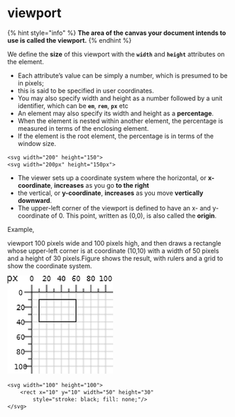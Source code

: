 # viewport

{% hint style="info" %}
**The area of the canvas your document intends to use is called the viewport.**
{% endhint %}

We define the **size** of this viewport with the **`width`** and **`height`** attributes on the  element.

* Each attribute’s value can be simply a number, which is presumed to be in pixels; 
* this is said to be specified in user coordinates.
* You may also specify width and height as a number followed by a unit identifier, which can be **`em`**, **`rem`**, **`px`** etc
* An  element may also specify its width and height as a **percentage**.
* When the element is nested within another  element, the percentage is measured in terms of the enclosing element.
* If the  element is the root element, the percentage is in terms of the window size.

```markup
<svg width="200" height="150"> 
<svg width="200px" height="150px">
```

* The viewer sets up a coordinate system where the horizontal, or **x-coordinate**, **increases** as you go **to the right**
* the vertical, or **y-coordinate**, **increases** as you move **vertically downward**.
* The upper-left corner of the viewport is defined to have an x- and y-coordinate of 0. This point, written as \(0,0\), is also called the **origin**.

Example,

 viewport 100 pixels wide and 100 pixels high, and then draws a rectangle whose upper-left corner is at coordinate \(10,10\) with a width of 50 pixels and a height of 30 pixels.Figure shows the result, with rulers and a grid to show the coordinate system.

![](.gitbook/assets/viewport1.png)

```markup
<svg width="100" height="100">
    <rect x="10" y="10" width="50" height="30"
        style="stroke: black; fill: none;"/>
</svg>
```



